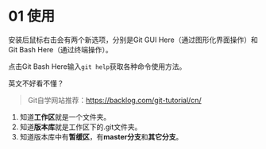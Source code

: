 # 01 使用

安装后鼠标右击会有两个新选项，分别是Git GUI Here（通过图形化界面操作）和Git Bash Here（通过终端操作）。

点击Git Bash Here输入`git help`获取各种命令使用方法。

英文不好看不懂？

> Git自学网站推荐：https://backlog.com/git-tutorial/cn/

1. 知道**工作区**就是一个文件夹。
2. 知道**版本库**就是工作区下的.git文件夹。
3. 知道版本库中有**暂缓区**，有**master分支**和**其它分支**。